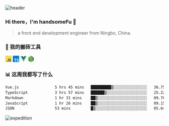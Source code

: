 ![header](https://raw.githubusercontent.com/fzq1998/fzq1998/master/header.png)

### Hi there，I'm handsomeFu 👋

> a front end development engineer from Ningbo, China.

### 🔧 我的搬砖工具
<code><img height="20" src="https://raw.githubusercontent.com/github/explore/80688e429a7d4ef2fca1e82350fe8e3517d3494d/topics/javascript/javascript.png" alt="javascript"></code>
<code><img height="20" src="https://raw.githubusercontent.com/github/explore/80688e429a7d4ef2fca1e82350fe8e3517d3494d/topics/typescript/typescript.png" alt="typescript"></code>
<code><img height="20" src="https://raw.githubusercontent.com/github/explore/80688e429a7d4ef2fca1e82350fe8e3517d3494d/topics/vue/vue.png" alt="vue"></code>
<code><img height="20" src="https://raw.githubusercontent.com/github/explore/80688e429a7d4ef2fca1e82350fe8e3517d3494d/topics/nodejs/nodejs.png" alt="nodejs"></code>



### 📊 这周我都写了什么
<!--START_SECTION:waka-->

```txt
Vue.js                5 hrs 45 mins   █████████▒░░░░░░░░░░░░░░░   36.75 %
TypeScript            3 hrs 57 mins   ██████▒░░░░░░░░░░░░░░░░░░   25.22 %
Markdown              1 hr 31 mins    ██▒░░░░░░░░░░░░░░░░░░░░░░   09.76 %
JavaScript            1 hr 26 mins    ██▒░░░░░░░░░░░░░░░░░░░░░░   09.15 %
JSON                  53 mins         █▒░░░░░░░░░░░░░░░░░░░░░░░   05.64 %
```

<!--END_SECTION:waka-->


![expedition](https://raw.githubusercontent.com/fzq1998/fzq1998/master/expedition.gif)

